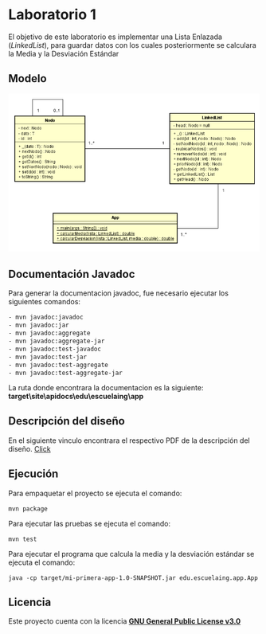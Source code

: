 # Laboratorio 1 #
El objetivo de este laboratorio es implementar una Lista Enlazada (*LinkedList*), para guardar datos con los cuales posteriormente se calculara la Media y la Desviación Estándar

## Modelo ##
![myimage-alt-tag](https://github.com/JonatanGonzalez09/AREP-Lab1/blob/master/src/resources/Modelo.PNG)

## Documentación Javadoc ##
Para generar la documentacion javadoc, fue necesario ejecutar los siguientes comandos:

```
- mvn javadoc:javadoc
- mvn javadoc:jar
- mvn javadoc:aggregate
- mvn javadoc:aggregate-jar
- mvn javadoc:test-javadoc
- mvn javadoc:test-jar
- mvn javadoc:test-aggregate
- mvn javadoc:test-aggregate-jar
```
La ruta donde encontrara la documentacion es la siguiente: **target\site\apidocs\edu\escuelaing\app**

## Descripción del diseño ##
En el siguiente vinculo encontrara el respectivo PDF de la descripción del diseño.
[Click](https://github.com/JonatanGonzalez09/AREP-Lab1/blob/master/src/resources/Lab1.pdf)

## Ejecución ##
Para empaquetar el proyecto se ejecuta el comando:
```
mvn package
```
Para ejecutar las pruebas se ejecuta el comando:
```
mvn test
```
Para ejecutar el programa que calcula la media y la desviación estándar se ejecuta el comando:
```
java -cp target/mi-primera-app-1.0-SNAPSHOT.jar edu.escuelaing.app.App
```

## Licencia ##
Este proyecto cuenta con la licencia [**GNU General Public License v3.0**](https://github.com/JonatanGonzalez09/AREP-Lab1/blob/master/LICENSE)
